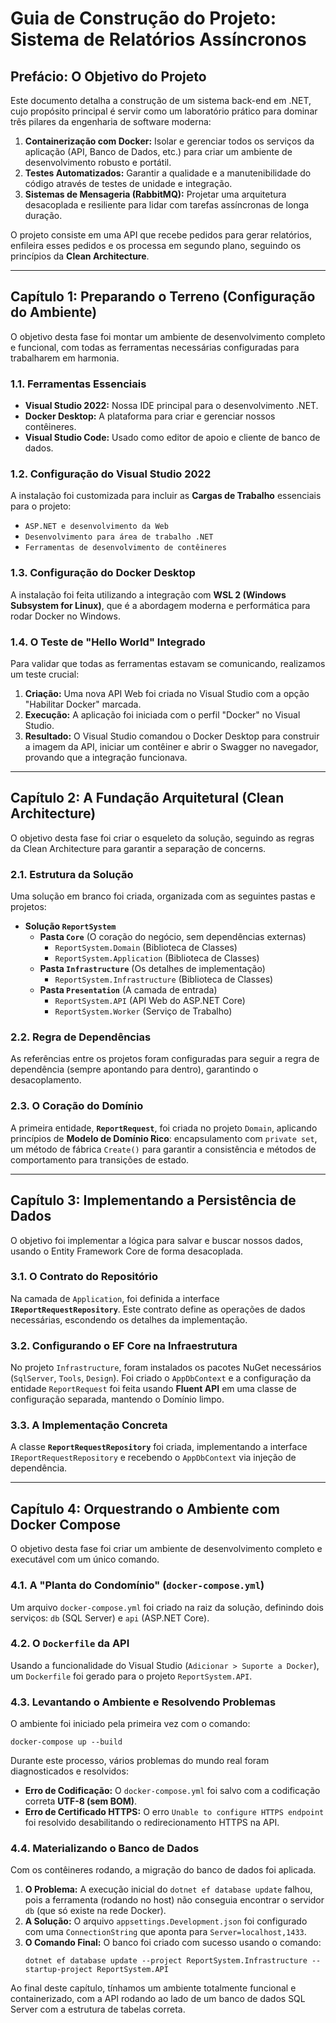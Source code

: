 # Guia de Construção do Projeto: Sistema de Relatórios Assíncronos

## Prefácio: O Objetivo do Projeto

Este documento detalha a construção de um sistema back-end em .NET, cujo propósito principal é servir como um laboratório prático para dominar três pilares da engenharia de software moderna:

1.  **Containerização com Docker:** Isolar e gerenciar todos os serviços da aplicação (API, Banco de Dados, etc.) para criar um ambiente de desenvolvimento robusto e portátil.
2.  **Testes Automatizados:** Garantir a qualidade e a manutenibilidade do código através de testes de unidade e integração.
3.  **Sistemas de Mensageria (RabbitMQ):** Projetar uma arquitetura desacoplada e resiliente para lidar com tarefas assíncronas de longa duração.

O projeto consiste em uma API que recebe pedidos para gerar relatórios, enfileira esses pedidos e os processa em segundo plano, seguindo os princípios da **Clean Architecture**.

---

## Capítulo 1: Preparando o Terreno (Configuração do Ambiente)

O objetivo desta fase foi montar um ambiente de desenvolvimento completo e funcional, com todas as ferramentas necessárias configuradas para trabalharem em harmonia.

### 1.1. Ferramentas Essenciais

- **Visual Studio 2022:** Nossa IDE principal para o desenvolvimento .NET.
- **Docker Desktop:** A plataforma para criar e gerenciar nossos contêineres.
- **Visual Studio Code:** Usado como editor de apoio e cliente de banco de dados.

### 1.2. Configuração do Visual Studio 2022

A instalação foi customizada para incluir as **Cargas de Trabalho** essenciais para o projeto:
- `ASP.NET e desenvolvimento da Web`
- `Desenvolvimento para área de trabalho .NET`
- `Ferramentas de desenvolvimento de contêineres`

### 1.3. Configuração do Docker Desktop

A instalação foi feita utilizando a integração com **WSL 2 (Windows Subsystem for Linux)**, que é a abordagem moderna e performática para rodar Docker no Windows.

### 1.4. O Teste de "Hello World" Integrado

Para validar que todas as ferramentas estavam se comunicando, realizamos um teste crucial:
1. **Criação:** Uma nova API Web foi criada no Visual Studio com a opção "Habilitar Docker" marcada.
2. **Execução:** A aplicação foi iniciada com o perfil "Docker" no Visual Studio.
3. **Resultado:** O Visual Studio comandou o Docker Desktop para construir a imagem da API, iniciar um contêiner e abrir o Swagger no navegador, provando que a integração funcionava.

---

## Capítulo 2: A Fundação Arquitetural (Clean Architecture)

O objetivo desta fase foi criar o esqueleto da solução, seguindo as regras da Clean Architecture para garantir a separação de concerns.

### 2.1. Estrutura da Solução

Uma solução em branco foi criada, organizada com as seguintes pastas e projetos:

- **Solução `ReportSystem`**
  - **Pasta `Core`** (O coração do negócio, sem dependências externas)
    - `ReportSystem.Domain` (Biblioteca de Classes)
    - `ReportSystem.Application` (Biblioteca de Classes)
  - **Pasta `Infrastructure`** (Os detalhes de implementação)
    - `ReportSystem.Infrastructure` (Biblioteca de Classes)
  - **Pasta `Presentation`** (A camada de entrada)
    - `ReportSystem.API` (API Web do ASP.NET Core)
    - `ReportSystem.Worker` (Serviço de Trabalho)

### 2.2. Regra de Dependências

As referências entre os projetos foram configuradas para seguir a regra de dependência (sempre apontando para dentro), garantindo o desacoplamento.

### 2.3. O Coração do Domínio

A primeira entidade, **`ReportRequest`**, foi criada no projeto `Domain`, aplicando princípios de **Modelo de Domínio Rico**: encapsulamento com `private set`, um método de fábrica `Create()` para garantir a consistência e métodos de comportamento para transições de estado.

---

## Capítulo 3: Implementando a Persistência de Dados

O objetivo foi implementar a lógica para salvar e buscar nossos dados, usando o Entity Framework Core de forma desacoplada.

### 3.1. O Contrato do Repositório

Na camada de `Application`, foi definida a interface **`IReportRequestRepository`**. Este contrato define as operações de dados necessárias, escondendo os detalhes da implementação.

### 3.2. Configurando o EF Core na Infraestrutura

No projeto `Infrastructure`, foram instalados os pacotes NuGet necessários (`SqlServer`, `Tools`, `Design`). Foi criado o `AppDbContext` e a configuração da entidade `ReportRequest` foi feita usando **Fluent API** em uma classe de configuração separada, mantendo o Domínio limpo.

### 3.3. A Implementação Concreta

A classe **`ReportRequestRepository`** foi criada, implementando a interface `IReportRequestRepository` e recebendo o `AppDbContext` via injeção de dependência.

---

## Capítulo 4: Orquestrando o Ambiente com Docker Compose

O objetivo desta fase foi criar um ambiente de desenvolvimento completo e executável com um único comando.

### 4.1. A "Planta do Condomínio" (`docker-compose.yml`)

Um arquivo `docker-compose.yml` foi criado na raiz da solução, definindo dois serviços: `db` (SQL Server) e `api` (ASP.NET Core).

### 4.2. O `Dockerfile` da API

Usando a funcionalidade do Visual Studio (`Adicionar > Suporte a Docker`), um `Dockerfile` foi gerado para o projeto `ReportSystem.API`.

### 4.3. Levantando o Ambiente e Resolvendo Problemas

O ambiente foi iniciado pela primeira vez com o comando:
```shell
docker-compose up --build
```
Durante este processo, vários problemas do mundo real foram diagnosticados e resolvidos:
- **Erro de Codificação:** O `docker-compose.yml` foi salvo com a codificação correta **UTF-8 (sem BOM)**.
- **Erro de Certificado HTTPS:** O erro `Unable to configure HTTPS endpoint` foi resolvido desabilitando o redirecionamento HTTPS na API.

### 4.4. Materializando o Banco de Dados

Com os contêineres rodando, a migração do banco de dados foi aplicada.
1. **O Problema:** A execução inicial do `dotnet ef database update` falhou, pois a ferramenta (rodando no host) não conseguia encontrar o servidor `db` (que só existe na rede Docker).
2. **A Solução:** O arquivo `appsettings.Development.json` foi configurado com uma `ConnectionString` que aponta para `Server=localhost,1433`.
3. **O Comando Final:** O banco foi criado com sucesso usando o comando:
   ```shell
   dotnet ef database update --project ReportSystem.Infrastructure --startup-project ReportSystem.API
   ```

Ao final deste capítulo, tínhamos um ambiente totalmente funcional e containerizado, com a API rodando ao lado de um banco de dados SQL Server com a estrutura de tabelas correta.